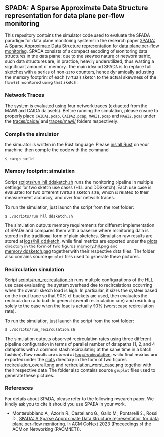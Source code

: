 ## SPADA: A Sparse Approximate Data Structure representation for data plane per-flow monitoring

This repository contains the simulator code used to evaluate the SPADA paradigm for data plane monitoring systems in the
research paper [SPADA: A Sparse Approximate Data Structure representation for data plane per-flow monitoring]().
SPADA consists of a compact encoding of monitoring data structures in the data plane: due to the skewed nature of 
network traffic, such data structures are, in practice, heavily underutilized, thus wasting a significant amount of
memory. The main idea od SPADA is to replace full sketches with a series of non-zero counters, hence dynamically 
adjusting the memory footprint of each (virtual) sketch to the actual skewness of the flow(s) monitored using that 
sketch.

### Network Traces

The system is evaluated using four network traces (extracted from the MAWI and CAIDA datasets). Before running the 
simulation, please ensure to properly place ``CAIDA1.pcap``, ``CAIDA2.pcap``, ``MAWI1.pcap`` and ``MAWI2.pcap`` under 
the [traces/caida/]() and [traces/mawi/]() folders respectively.

### Compile the simulator

the simulator is written in the Rust language. Please [install Rust](https://www.rust-lang.org/tools/install)
on your machine, then compile the code with the command

```shell
$ cargo build
```

### Memory footprint simulation

Script [scripts/run_hll_ddsketch.sh](scripts/run_hll_ddsketch.sh) runs the monitoring pipeline in multiple settings for
two sketch use cases (HLL and DDSketch). Each use case is evaluated for two different (virtual) sketch size, which is 
related to their measurement accuracy, and over four network traces. 

To run the simulation, just launch the script from the root folder:

```shell
$ ./scripts/run_hll_ddsketch.sh
```

The simulation outputs memory requirements for different implementation of SPADA and compares them with a baseline where
monitoring data is stored in the traditional form of plain sketches. Simulation raw results are stored at 
[logs/hll_ddsketch](logs/hll_ddsketch), while final metrics are exported under the [plots](plots) directory in the form 
of two figures [memory_hll.png](plots/memory_hll.png) and [memory_ddsketch.png](plots/memory_ddsketch.png) together with
their respective data files. The folder also contains source ``gnuplot`` files used to generate these pictures.

### Recirculation simulation

Script [scripts/run_recirculation.sh](scripts/run_recirculation.sh) runs multiple configurations of the HLL use case 
evaluating the system overhead due to recirculations occurring when the overall sketch load is high. In particular, it 
sizes the system based on the input trace so that 90% of buckets are used, then evaluates the recirculation ratio both
in general (overall recirculation rate) and restricting solely to the case when the load is actually 90% (worst case 
recirculation rate). 

To run the simulation, just launch the script from the root folder:

```shell
$ ./scripts/run_recirculation.sh
```

The simulation outputs observed recirculation rates using three different pipeline configuration in terms of parallel
number of datapaths (1, 2, and 4 datapaths with a common stash recirculating at the same time in a batch fashion). 
Raw results are stored at [logs/recirculation](logs/recirculation), while final metrics are exported under the 
[plots](plots) directory in the form of two figures [recirculation_overall.png](plots/recirculation_overall.png) and 
[recirculation_worst_case.png](plots/recirculation_worst_case.png) together with their respective data. The folder
also contains source ``gnuplot`` files used to generate these pictures.


### References
For details about SPADA, please refer to the following research paper. We kindly ask you to cite it should you use SPADA 
in your work.
- Monterubbiano A., Azorin R., Castellano G., Gallo M., Pontarelli S., Rossi D., [SPADA: A Sparse Approximate Data 
Structure representation for data plane per-flow monitoring](). In ACM CoNext 2023 (Proceedings of the ACM on Networking
(PACMNET)).
